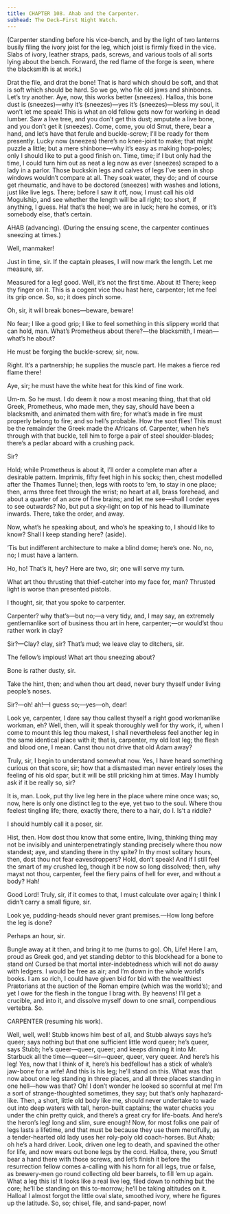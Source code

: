 ```yaml
---
title: CHAPTER 108. Ahab and the Carpenter.
subhead: The Deck—First Night Watch.
---
```


(Carpenter standing before his vice-bench, and by the light of two lanterns busily filing the ivory joist for the leg, which joist is firmly fixed in the vice. Slabs of ivory, leather straps, pads, screws, and various tools of all sorts lying about the bench. Forward, the red flame of the forge is seen, where the blacksmith is at work.)

Drat the file, and drat the bone! That is hard which should be soft, and that is soft which should be hard. So we go, who file old jaws and shinbones. Let’s try another. Aye, now, this works better (sneezes). Halloa, this bone dust is (sneezes)—why it’s (sneezes)—yes it’s (sneezes)—bless my soul, it won’t let me speak! This is what an old fellow gets now for working in dead lumber. Saw a live tree, and you don’t get this dust; amputate a live bone, and you don’t get it (sneezes). Come, come, you old Smut, there, bear a hand, and let’s have that ferule and buckle-screw; I’ll be ready for them presently. Lucky now (sneezes) there’s no knee-joint to make; that might puzzle a little; but a mere shinbone—why it’s easy as making hop-poles; only I should like to put a good finish on. Time, time; if I but only had the time, I could turn him out as neat a leg now as ever (sneezes) scraped to a lady in a parlor. Those buckskin legs and calves of legs I’ve seen in shop windows wouldn’t compare at all. They soak water, they do; and of course get rheumatic, and have to be doctored (sneezes) with washes and lotions, just like live legs. There; before I saw it off, now, I must call his old Mogulship, and see whether the length will be all right; too short, if anything, I guess. Ha! that’s the heel; we are in luck; here he comes, or it’s somebody else, that’s certain.

AHAB (advancing). (During the ensuing scene, the carpenter continues sneezing at times.)

Well, manmaker!

Just in time, sir. If the captain pleases, I will now mark the length. Let me measure, sir.

Measured for a leg! good. Well, it’s not the first time. About it! There; keep thy finger on it. This is a cogent vice thou hast here, carpenter; let me feel its grip once. So, so; it does pinch some.

Oh, sir, it will break bones—beware, beware!

No fear; I like a good grip; I like to feel something in this slippery world that can hold, man. What’s Prometheus about there?—the blacksmith, I mean—what’s he about?

He must be forging the buckle-screw, sir, now.

Right. It’s a partnership; he supplies the muscle part. He makes a fierce red flame there!

Aye, sir; he must have the white heat for this kind of fine work.

Um-m. So he must. I do deem it now a most meaning thing, that that old Greek, Prometheus, who made men, they say, should have been a blacksmith, and animated them with fire; for what’s made in fire must properly belong to fire; and so hell’s probable. How the soot flies! This must be the remainder the Greek made the Africans of. Carpenter, when he’s through with that buckle, tell him to forge a pair of steel shoulder-blades; there’s a pedlar aboard with a crushing pack.

Sir?

Hold; while Prometheus is about it, I’ll order a complete man after a desirable pattern. Imprimis, fifty feet high in his socks; then, chest modelled after the Thames Tunnel; then, legs with roots to ’em, to stay in one place; then, arms three feet through the wrist; no heart at all, brass forehead, and about a quarter of an acre of fine brains; and let me see—shall I order eyes to see outwards? No, but put a sky-light on top of his head to illuminate inwards. There, take the order, and away.

Now, what’s he speaking about, and who’s he speaking to, I should like to know? Shall I keep standing here? (aside).

’Tis but indifferent architecture to make a blind dome; here’s one. No, no, no; I must have a lantern.

Ho, ho! That’s it, hey? Here are two, sir; one will serve my turn.

What art thou thrusting that thief-catcher into my face for, man? Thrusted light is worse than presented pistols.

I thought, sir, that you spoke to carpenter.

Carpenter? why that’s—but no;—a very tidy, and, I may say, an extremely gentlemanlike sort of business thou art in here, carpenter;—or would’st thou rather work in clay?

Sir?—Clay? clay, sir? That’s mud; we leave clay to ditchers, sir.

The fellow’s impious! What art thou sneezing about?

Bone is rather dusty, sir.

Take the hint, then; and when thou art dead, never bury thyself under living people’s noses.

Sir?—oh! ah!—I guess so;—yes—oh, dear!

Look ye, carpenter, I dare say thou callest thyself a right good workmanlike workman, eh? Well, then, will it speak thoroughly well for thy work, if, when I come to mount this leg thou makest, I shall nevertheless feel another leg in the same identical place with it; that is, carpenter, my old lost leg; the flesh and blood one, I mean. Canst thou not drive that old Adam away?

Truly, sir, I begin to understand somewhat now. Yes, I have heard something curious on that score, sir; how that a dismasted man never entirely loses the feeling of his old spar, but it will be still pricking him at times. May I humbly ask if it be really so, sir?

It is, man. Look, put thy live leg here in the place where mine once was; so, now, here is only one distinct leg to the eye, yet two to the soul. Where thou feelest tingling life; there, exactly there, there to a hair, do I. Is’t a riddle?

I should humbly call it a poser, sir.

Hist, then. How dost thou know that some entire, living, thinking thing may not be invisibly and uninterpenetratingly standing precisely where thou now standest; aye, and standing there in thy spite? In thy most solitary hours, then, dost thou not fear eavesdroppers? Hold, don’t speak! And if I still feel the smart of my crushed leg, though it be now so long dissolved; then, why mayst not thou, carpenter, feel the fiery pains of hell for ever, and without a body? Hah!

Good Lord! Truly, sir, if it comes to that, I must calculate over again; I think I didn’t carry a small figure, sir.

Look ye, pudding-heads should never grant premises.—How long before the leg is done?

Perhaps an hour, sir.

Bungle away at it then, and bring it to me (turns to go). Oh, Life! Here I am, proud as Greek god, and yet standing debtor to this blockhead for a bone to stand on! Cursed be that mortal inter-indebtedness which will not do away with ledgers. I would be free as air; and I’m down in the whole world’s books. I am so rich, I could have given bid for bid with the wealthiest Prætorians at the auction of the Roman empire (which was the world’s); and yet I owe for the flesh in the tongue I brag with. By heavens! I’ll get a crucible, and into it, and dissolve myself down to one small, compendious vertebra. So.

CARPENTER (resuming his work).

Well, well, well! Stubb knows him best of all, and Stubb always says he’s queer; says nothing but that one sufficient little word queer; he’s queer, says Stubb; he’s queer—queer, queer; and keeps dinning it into Mr. Starbuck all the time—queer—sir—queer, queer, very queer. And here’s his leg! Yes, now that I think of it, here’s his bedfellow! has a stick of whale’s jaw-bone for a wife! And this is his leg; he’ll stand on this. What was that now about one leg standing in three places, and all three places standing in one hell—how was that? Oh! I don’t wonder he looked so scornful at me! I’m a sort of strange-thoughted sometimes, they say; but that’s only haphazard-like. Then, a short, little old body like me, should never undertake to wade out into deep waters with tall, heron-built captains; the water chucks you under the chin pretty quick, and there’s a great cry for life-boats. And here’s the heron’s leg! long and slim, sure enough! Now, for most folks one pair of legs lasts a lifetime, and that must be because they use them mercifully, as a tender-hearted old lady uses her roly-poly old coach-horses. But Ahab; oh he’s a hard driver. Look, driven one leg to death, and spavined the other for life, and now wears out bone legs by the cord. Halloa, there, you Smut! bear a hand there with those screws, and let’s finish it before the resurrection fellow comes a-calling with his horn for all legs, true or false, as brewery-men go round collecting old beer barrels, to fill ’em up again. What a leg this is! It looks like a real live leg, filed down to nothing but the core; he’ll be standing on this to-morrow; he’ll be taking altitudes on it. Halloa! I almost forgot the little oval slate, smoothed ivory, where he figures up the latitude. So, so; chisel, file, and sand-paper, now!